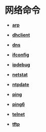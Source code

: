 # 网络命令<a name="ZH-CN_TOPIC_0000001051770296"></a>

-   **[arp](arp.md)**  

-   **[dhclient](dhclient.md)**  

-   **[dns](dns.md)**  

-   **[ifconfig](ifconfig.md)**  

-   **[ipdebug](ipdebug.md)**  

-   **[netstat](netstat.md)**  

-   **[ntpdate](ntpdate.md)**  

-   **[ping](ping.md)**  

-   **[ping6](ping6.md)**  

-   **[telnet](telnet.md)**  

-   **[tftp](tftp.md)**  


